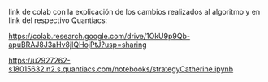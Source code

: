 link de colab con la explicación de los cambios realizados al algoritmo y en link del respectivo Quantiacs:

https://colab.research.google.com/drive/1OkU9p9Qb-apuBRAJ8J3aHv8jIQHojPtJ?usp=sharing

https://u2927262-s18015632.n2.s.quantiacs.com/notebooks/strategyCatherine.ipynb

